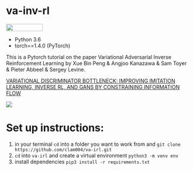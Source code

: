 # va-inv-rl

<img src="https://raw.githubusercontent.com/dwyl/repo-badges/master/highresPNGs/start-with-why-HiRes.png" height="20" width="100">

- Python 3.6
- torch==1.4.0 (PyTorch)

This is a Pytorch tutorial on the paper Variational Adversarial Inverse Reinforcement Learning by Xue Bin Peng & Angjoo Kanazawa & Sam Toyer & Pieter Abbeel & Sergey Levine. 

[VARIATIONAL DISCRIMINATOR BOTTLENECK:
IMPROVING IMITATION LEARNING, INVERSE RL, AND GANS BY
CONSTRAINING INFORMATION FLOW](https://arxiv.org/pdf/1810.00821.pdf)

<img src="https://image.slidesharecdn.com/vdb-181125215953/95/variational-discriminator-bottleneck-7-638.jpg">

# Set up instructions:

1. in your terminal `cd` into a folder you want to work from and `git clone https://github.com/clam004/va-irl.git` 
2. `cd` into `va-irl` and create a virtual environment `python3 -m venv env`
3. install dependencies `pip3 install -r requirements.txt`
